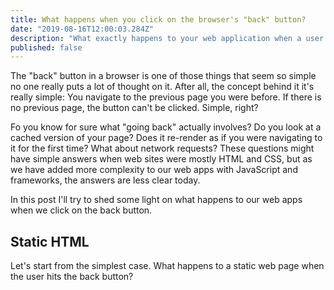 ```yaml
---
title: What happens when you click on the browser's "back" button?
date: "2019-08-16T12:00:03.284Z"
description: "What exactly happens to your web application when a user clicks on their browser's back button?"
published: false
---
```


The "back" button in a browser is one of those things that seem so simple no one really puts a lot of thought on it. After all, the concept behind it it's really simple: You navigate to the previous page you were before. If there is no previous page, the button can't be clicked. Simple, right?

Fo you know for sure what "going back" actually involves? Do you look at a cached version of your page? Does it re-render as if you were navigating to it for the first time? What about network requests?
These questions might have simple answers when web sites were mostly HTML and CSS, but as we have added more complexity to our web apps with JavaScript and frameworks, the answers are less clear today.

In this post I'll try to shed some light on what happens to our web apps when we click on the back button.

## Static HTML
Let's start from the simplest case. What happens to a static web page when the user hits the back button?

